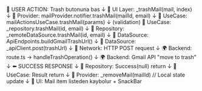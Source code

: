 📱 USER ACTION: Trash butonuna bas
    ↓
🎨 UI Layer: _trashMail(mail, index)
    ↓
🎨 Provider: mailProvider.notifier.trashMail(mailId, email)
    ↓
🎯 UseCase: mailActionsUseCase.trashMail(params)
    ↓ (validation)
🎯 UseCase: _repository.trashMail(id, email)
    ↓
💾 Repository: _remoteDataSource.trashMail(id, email)
    ↓
💾 DataSource: ApiEndpoints.buildGmailTrashUrl()
    ↓
💾 DataSource: _apiClient.post(trashUrl)
    ↓
🔧 Network: HTTP POST request
    ↓
🌍 Backend: route.ts → handleTrashOperation()
    ↓
🌍 Backend: Gmail API "move to trash"
    ↓
⬅️ SUCCESS RESPONSE
    ↓
💾 Repository: Success(null) return
    ↓
🎯 UseCase: Result<void> return
    ↓
🎨 Provider: _removeMail(mailId) // Local state update
    ↓
🎨 UI: Mail item listeden kaybolur + SnackBar